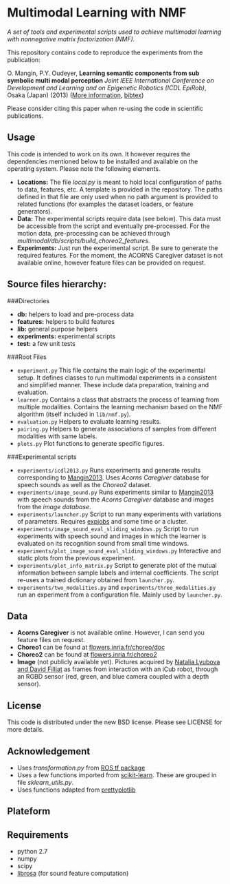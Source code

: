 Multimodal Learning with NMF
============================

*A set of tools and experimental scripts used to achieve multimodal learning with nonnegative matrix factorization (NMF).*

This repository contains code to reproduce the experiments from the publication:

O. Mangin, P.Y. Oudeyer, **Learning semantic components from sub symbolic multi modal perception** *Joint IEEE International Conference on Development and Learning and on Epigenetic Robotics (ICDL EpiRob)*, Osaka (Japan) (2013) ([More information][Mangin2013], [bibtex](http://olivier.mangin.com/media/bibtex/Mangin2013.bib))

Please consider citing this paper when re-using the code in scientific publications.


Usage
-----
This code is intended to work on its own. It however requires the dependencies mentioned below to be installed and available on the operating system. Please note the following elements.

- **Locations:** The file *local.py* is meant to hold local configuration of paths to data, features, etc. A template is provided in the repository. The paths defined in that file are only used when no path argument is provided to related functions (for examples the dataset loaders, or feature generators).
- **Data:** The experimental scripts require data (see below). This data must be accessible from the script and eventually pre-processed. For the motion data, pre-processing can be achieved through *multimodal/db/scripts/build_choreo2_features*.
- **Experiments:** Just run the experimental script. Be sure to generate the required features. For the moment, the ACORNS Caregiver dataset is not available online, however feature files can be provided on request.



Source files hierarchy:
-----------------------
###Directories
- **db:** helpers to load and pre-process data
- **features:** helpers to build features
- **lib:** general purpose helpers
- **experiments:** experimental scripts
- **test:** a few unit tests

###Root Files
- `experiment.py` This file contains the main logic of the experimental setup. It defines classes to run multimodal experiments in a consistent and simplified manner. These include data preparation, training and evaluation.
- `learner.py` Contains a class that abstracts the process of learning from multiple modalities. Contains the learning mechanism based on the NMF algorithm (itself included in `lib/nmf.py`).
- `evaluation.py` Helpers to evaluate learning results.
- `pairing.py` Helpers to generate associations of samples from different modalities with same labels.
- `plots.py` Plot functions to generate specific figures.

###Experimental scripts
- `experiments/icdl2013.py` Runs experiments and generate results corresponding to [Mangin2013][Mangin2013]. Uses *Acorns Caregiver* database for speech sounds as well as the *Choreo2* dataset.
- `experiments/image_sound.py` Runs experiments similar to [Mangin2013][Mangin2013] with speech sounds from the *Acorns Caregiver* database and images from the *image database*.
- `experiments/launcher.py` Script to run many experiments with variations of parameters. Requires [expjobs](http://github.com/omangin/expjobs) and some time or a cluster.
- `experiments/image_sound_eval_sliding_windows.py` Script to run experiments with speech sound and images in which the learner is evaluated on its recognition sound from small time windows.
- `experiments/plot_image_sound_eval_sliding_windows.py` Interactive and static plots from the previous experiment.
- `experiments/plot_info_matrix.py` Script to generate plot of the mutual information between sample labels and internal coefficients. The script re-uses a trained dictionary obtained from `launcher.py`.
- `experiments/two_modalities.py` and `experiments/three_modalities.py` run an experiment from a configuration file. Mainly used by `launcher.py`.

Data
----
- **Acorns Caregiver** is not available online. However, I can send you feature files on request.
- **Choreo1** can be found at [flowers.inria.fr/choreo/doc](https://flowers.inria.fr/choreo/doc/index.html)
- **Choreo2** can be found at [flowers.inria.fr/choreo2](https://flowers.inria.fr/choreo2/index.html)
- **Image** (not publicly available yet). Pictures acquired by [Natalia Lyubova and David Filliat][Lyubova2012] as frames from interaction with an iCub robot, through an RGBD sensor (red, green, and blue camera coupled with a depth sensor).


License
-------
This code is distributed under the new BSD license. Please see LICENSE for more details.


Acknowledgement
---------------
- Uses *transformation.py* from [ROS tf package](http://wiki.ros.org/tf)
- Uses a few functions imported from [scikit-learn](http://scikit-learn.org). These are grouped in file *sklearn_utils.py*.
- Uses functions adapted from [prettyplotlib](http://olgabot.github.io/prettyplotlib/)


Plateform
---------

Requirements
------------
- python 2.7
- numpy
- scipy
- [librosa](http://github.com/bmcfee/librosa) (for sound feature computation)


[Mangin2013]: http://olivier.mangin.com/publi#Mangin.2013.ICDL
[Lyubova2012]: http://www.ensta-paristech.fr/TILDElyubova/data/ijcnn2012.pdf
